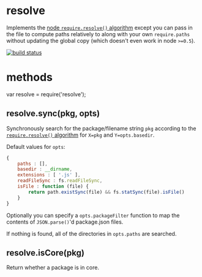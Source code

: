 resolve
=======

Implements the [node `require.resolve()`
algorithm](http://nodejs.org/docs/v0.4.8/api/all.html#all_Together...)
except you can pass in the file to compute paths relatively to along with your
own `require.paths` without updating the global copy (which doesn't even work in
node `>=0.5`).

[![build status](https://secure.travis-ci.org/substack/node-resolve.png)](http://travis-ci.org/substack/node-resolve)

methods
=======

var resolve = require('resolve');

resolve.sync(pkg, opts)
-----------------------

Synchronously search for the package/filename string `pkg`
according to the [`require.resolve()`
algorithm](http://nodejs.org/docs/v0.4.8/api/all.html#all_Together...)
for `X=pkg` and `Y=opts.basedir`.

Default values for `opts`:

````javascript
{
    paths : [],
    basedir : __dirname,
    extensions : [ '.js' ],
    readFileSync : fs.readFileSync,
    isFile : function (file) {
        return path.existSync(file) && fs.statSync(file).isFile()
    }
}
````

Optionally you can specify a `opts.packageFilter` function to map the contents
of `JSON.parse()`'d package.json files.

If nothing is found, all of the directories in `opts.paths` are searched.

resolve.isCore(pkg)
-------------------

Return whether a package is in core.
